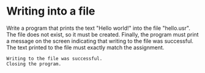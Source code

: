 # Writing into a file
Write a program that prints the text "Hello world!" into the file "hello.usr". The file does not exist, so it must be created. Finally, the program must print a message on the screen indicating that writing to the file was successful. The text printed to the file must exactly match the assignment.

```
Writing to the file was successful.
Closing the program.
```